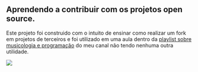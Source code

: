 ## Aprendendo a contribuir com os projetos open source. 
Este projeto foi construido com o intuito de ensinar como realizar um fork em projetos de terceiros e foi utilizado em uma aula dentro da [playlist sobre musicologia e programação](https://www.youtube.com/playlist?list=PLQvwSWYdLssx9hK-xn5gBVx8oOVu6tG7U) do meu canal não tendo nenhuma outra utilidade.


![](https://github.com/Robson-Maestro/musicologia_programacao/blob/master/assets/images/capa_abertura.png)
